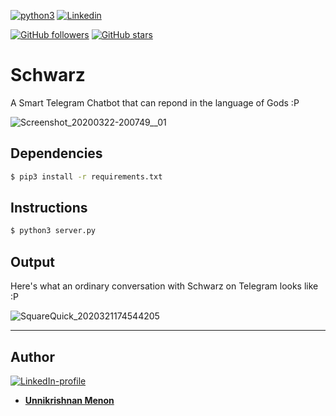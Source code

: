 [![python3](https://img.shields.io/badge/python3-v3.6-teal?style=for-the-badge&logo=python)](https://www.python.org) 
[![Linkedin](https://img.shields.io/badge/Linkedin-Unnikrishnan%20Menon-black?style=for-the-badge&logo=linkedin)](https://www.linkedin.com/in/unnikrishnan-menon-aa013415a/)

[![GitHub followers](https://img.shields.io/github/followers/7enTropy7?label=Follow&style=social)](https://github.com/7enTropy7?tab=followers) [![GitHub stars](https://img.shields.io/github/stars/7enTropy7/Telegram_Bots.svg?style=social&label=Star&maxAge=2592000)](https://GitHub.com/7enTropy7/Telegram_Bots/stargazers/)

# Schwarz
A Smart Telegram Chatbot that can repond in the language of Gods :P

![Screenshot_20200322-200749__01](https://user-images.githubusercontent.com/36446402/77252514-481ea800-6c7a-11ea-973b-30ff84caae0f.jpg)


## Dependencies
```bash
$ pip3 install -r requirements.txt
```

## Instructions
```bash
$ python3 server.py
```

## Output
Here's what an ordinary conversation with Schwarz on Telegram looks like :P

![SquareQuick_2020321174544205](https://user-images.githubusercontent.com/36446402/77226202-8776c700-6b9c-11ea-9921-17ab9291d195.jpg)

___

## Author
[![LinkedIn-profile](https://img.shields.io/badge/LinkedIn-Profile-red.svg)](https://www.linkedin.com/in/unnikrishnan-menon-aa013415a/)
* [**Unnikrishnan Menon**](https://github.com/7enTropy7)